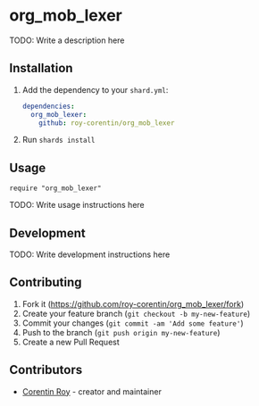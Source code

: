 # org_mob_lexer

TODO: Write a description here

## Installation

1. Add the dependency to your `shard.yml`:

   ```yaml
   dependencies:
     org_mob_lexer:
       github: roy-corentin/org_mob_lexer
   ```

2. Run `shards install`

## Usage

```crystal
require "org_mob_lexer"
```

TODO: Write usage instructions here

## Development

TODO: Write development instructions here

## Contributing

1. Fork it (<https://github.com/roy-corentin/org_mob_lexer/fork>)
2. Create your feature branch (`git checkout -b my-new-feature`)
3. Commit your changes (`git commit -am 'Add some feature'`)
4. Push to the branch (`git push origin my-new-feature`)
5. Create a new Pull Request

## Contributors

- [Corentin Roy](https://github.com/roy-corentin) - creator and maintainer
